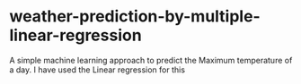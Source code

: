 # weather-prediction-by-multiple-linear-regression
A simple machine learning approach to predict the Maximum temperature of a day. I have used the Linear regression for this
